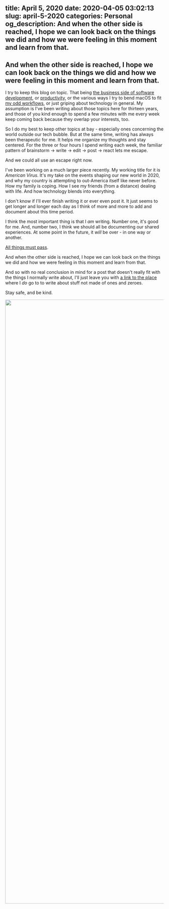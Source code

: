 title: April 5, 2020
date: 2020-04-05 03:02:13
slug: april-5-2020
categories: Personal
og_description: And when the other side is reached, I hope we can look back on the things we did and how we were feeling in this moment and learn from that.
---
And when the other side is reached, I hope we can look back on the things we did and how we were feeling in this moment and learn from that.
---
I try to keep this blog on topic. That being <a href="https://tyler.io/indie-mac-software-business/">the business side of software development</a>, or <a href="https://tyler.io/productivity-and-omnifocus/">productivity</a>, or the various ways I try to bend macOS to fit <a href="https://tyler.io/category/nerdery/">my odd workflows</a>, or just griping about technology in general. My assumption is I've been writing about those topics here for thirteen years, and those of you kind enough to spend a few minutes with me every week keep coming back because they overlap your interests, too.

So I do my best to keep other topics at bay - especially ones concerning the world outside our tech bubble. But at the same time, writing has always been therapeutic for me. It helps me organize my thoughts and stay centered. For the three or four hours I spend writing each week, the familiar pattern of brainstorm → write → edit → post → react lets me escape.

And we could all use an escape right now.

I've been working on a much larger piece recently. My working title for it is <em>American Virus</em>. It's my take on the events shaping our new world in 2020, and why my country is attempting to out-America itself like never before. How my family is coping. How I see my friends (from a distance) dealing with life. And how technology blends into everything.

I don't know if I'll ever finish writing it or ever even post it. It just seems to get longer and longer each day as I think of more and more to add and document about this time period.

I think the most important thing is that I <em>am</em> writing. Number one, it's good for me. And, number two, I think we should all be documenting our shared experiences. At some point in the future, it <em>will</em> be over - in one way or another.

<a href="https://en.wikipedia.org/wiki/All_Things_Must_Pass">All things must pass</a>.

And when the other side is reached, I hope we can look back on the things we did and how we were feeling in this moment and learn from that.

And so with no real conclusion in mind for a post that doesn't really fit with the things I normally write about, I'll just leave you with <a href="https://pragmaticdad.net/2020/04/car-ride/">a link to the place</a> where I <em>do</em> go to to write about stuff not made of ones and zeroes.

Stay safe, and be kind.

<img class="alignnone size-full" src="{{site_cdn}}/wp-content/uploads/2020/04/IMG_0285-scaled.jpeg" width="2560" height="1920" />